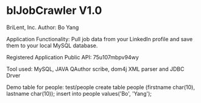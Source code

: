 blJobCrawler V1.0
============

BriLent, Inc.
Author: Bo Yang

Application Functionality:
Pull job data from your LinkedIn profile and save them to your local MySQL database.

Registered Application Public API: 75u107mbpv94wy

Tool used: MySQL, JAVA QAuthor scribe, dom4j XML parser and JDBC Drver


Demo table for people:
test/people
create table people (firstname char(10), lastname char(10));
insert into people values('Bo', 'Yang');
